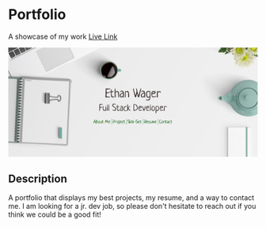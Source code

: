 # Portfolio

A showcase of my work
[Live Link](https://ewager1.github.io/Portfolio/)

![Heading](./assets/images/websiteDemo.png)

## Description

A portfolio that displays my best projects, my resume, and a way to contact me. I am looking for a jr. dev job, so please don't hesitate to reach out if you think we could be a good fit!
